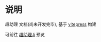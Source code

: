# 说明

趣助理 文档(尚未开发完毕), 基于 [vitepress](https://vitepress.dev/zh/) 构建

可前往 [趣助理.li](https://趣助理.li/) 预览

